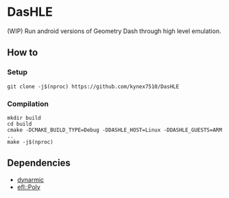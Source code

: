 # DasHLE

(WIP) Run android versions of Geometry Dash through high level emulation.

## How to

### Setup

```
git clone -j$(nproc) https://github.com/kynex7510/DasHLE
```

### Compilation

```
mkdir build
cd build
cmake -DCMAKE_BUILD_TYPE=Debug -DDASHLE_HOST=Linux -DDASHLE_GUESTS=ARM ..
make -j$(nproc)
```

## Dependencies

- [dynarmic](https://github.com/merryhime/dynarmic)
- [efl::Poly](https://github.com/8ightfold/poly-standalone)